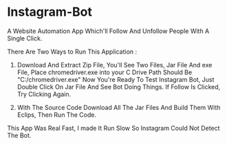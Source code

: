 # Instagram-Bot
A Website Automation App Which'll Follow And Unfollow People With A Single Click.

There Are Two Ways to Run This Application : 

1. Download And Extract Zip File, You'll See Two Files, Jar File And exe File, Place chromedriver.exe into your C Drive Path Should Be        "C:/chromedriver.exe" Now You're Ready To Test Instagram Bot, Just Double Click On Jar File And See Bot Doing Things.
   If Follow Is Clicked, Try Clicking Again.
   
2. With The Source Code Download All The Jar Files And Build Them With Eclips, Then Run The Code.

This App Was Real Fast, I made It Run Slow So Instagram Could Not Detect The Bot.
